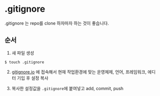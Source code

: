 # .gitignore

.gitignore 는 repo를 clone 하자마자 하는 것이 좋습니다.

## 순서

1. 새 파일 생성
```shell
$ touch .gitignore
```

2. [gitignore.io](https://gitignore.io/) 에 접속해서 현재 작업환경에 맞는 운영체제, 언어, 프레임워크, 에디터 기입 후 설정 복사

3. 복사한 설정값을 `.gitignore`에 붙여넣고 add, commit, push
